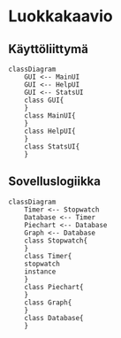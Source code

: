 # Luokkakaavio

## Käyttöliittymä

```mermaid
classDiagram
	GUI <-- MainUI
	GUI <-- HelpUI
	GUI <-- StatsUI
	class GUI{
	}
	class MainUI{
	}
	class HelpUI{
	}
	class StatsUI{
	}
```

## Sovelluslogiikka

```mermaid
classDiagram
	Timer <-- Stopwatch
	Database <-- Timer
	Piechart <-- Database
	Graph <-- Database
	class Stopwatch{
	}
	class Timer{
	stopwatch
	instance
	}
	class Piechart{
	}
	class Graph{
	}
	class Database{
	}
```